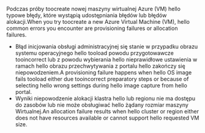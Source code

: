 <span data-ttu-id="cff58-101">Podczas próby toocreate nowej maszyny wirtualnej Azure (VM) hello typowe błędy, które wystąpią udostępniania błędów lub błędów alokacji.</span><span class="sxs-lookup"><span data-stu-id="cff58-101">When you try toocreate a new Azure Virtual Machine (VM), hello common errors you encounter are provisioning failures or allocation failures.</span></span>

* <span data-ttu-id="cff58-102">Błąd inicjowania obsługi administracyjnej się stanie w przypadku obrazu systemu operacyjnego hello tooload powodu przygotowawcze tooincorrect lub z powodu wybierania hello nieprawidłowe ustawienia w ramach hello obrazu przechwytywania z portalu hello zakończy się niepowodzeniem.</span><span class="sxs-lookup"><span data-stu-id="cff58-102">A provisioning failure happens when hello OS image fails tooload either due tooincorrect preparatory steps or because of selecting hello wrong settings during hello image capture from hello portal.</span></span>
* <span data-ttu-id="cff58-103">Wyniki niepowodzenie alokacji klastra hello lub regionu nie ma dostępu do zasobów lub nie może obsługiwać hello żądany rozmiar maszyny Wirtualnej.</span><span class="sxs-lookup"><span data-stu-id="cff58-103">An allocation failure results when hello cluster or region either does not have resources available or cannot support hello requested VM size.</span></span>

